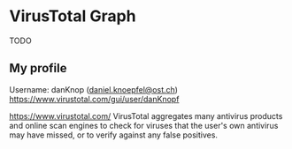 # VirusTotal Graph



TODO


## My profile
Username: danKnop  (daniel.knoepfel@ost.ch)
https://www.virustotal.com/gui/user/danKnopf

https://www.virustotal.com/  VirusTotal aggregates many antivirus products and online scan engines to check for viruses that the user's own antivirus may have missed, or to verify against any false positives. 
